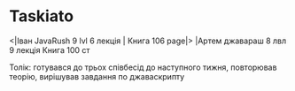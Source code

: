 # Taskiato
<|Іван JavaRush 9 lvl 6 лекція | Книга 106 page|> 
|Артем джавараш 8 лвл 9 лекція Книга 100 ст

Толік: готувався до трьох співбесід до наступного тижня, повторював теорію, вирішував завдання по джаваскрипту
